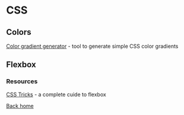 # CSS

## Colors

[Color gradient generator](https://mybrandnewlogo.com/color-gradient-generator) - tool to generate simple CSS color gradients

## Flexbox

### Resources

[CSS Tricks](https://css-tricks.com/snippets/css/a-guide-to-flexbox/) - a complete cuide to flexbox

[Back home](../README.md)
